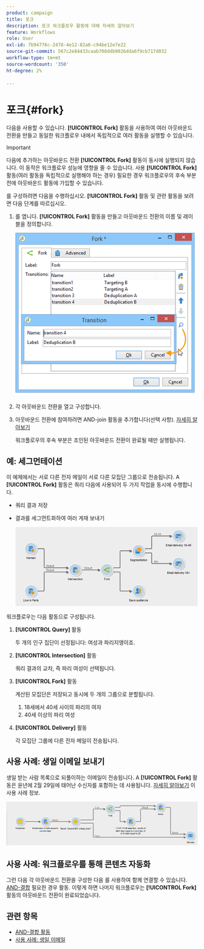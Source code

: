```yaml
---
product: campaign
title: 포크
description: 포크 워크플로우 활동에 대해 자세히 알아보기
feature: Workflows
role: User
exl-id: 7b94776c-2478-4e12-82a6-c94be12e7e22
source-git-commit: 567c2e84433caab708ddb9026dda6f9cb717d032
workflow-type: tm+mt
source-wordcount: '350'
ht-degree: 2%

---
```


# 포크{#fork}



다음을 사용할 수 있습니다. **[!UICONTROL Fork]** 활동을 사용하여 여러 아웃바운드 전환을 만들고 동일한 워크플로우 내에서 독립적으로 여러 활동을 실행할 수 있습니다.

>[!IMPORTANT]
>
>다음에 추가하는 아웃바운드 전환 **[!UICONTROL Fork]** 활동이 동시에 실행되지 않습니다. 이 동작은 워크플로우 성능에 영향을 줄 수 있습니다. 사용 **[!UICONTROL Fork]** 활동(여러 활동을 독립적으로 실행해야 하는 경우) 필요한 경우 워크플로우의 후속 부분 전에 아웃바운드 활동에 가입할 수 있습니다.

를 구성하려면 다음을 수행하십시오. **[!UICONTROL Fork]** 활동 및 관련 활동을 보려면 다음 단계를 따르십시오.

1. 를 엽니다. **[!UICONTROL Fork]** 활동을 만들고 아웃바운드 전환의 이름 및 레이블을 정의합니다.

   ![](assets/s_user_segmentation_fork.png)

1. 각 아웃바운드 전환을 열고 구성합니다.
1. 아웃바운드 전환에 참여하려면 AND-join 활동을 추가합니다(선택 사항). [자세히 알아보기](and-join.md)

   워크플로우의 후속 부분은 조인된 아웃바운드 전환이 완료될 때만 실행됩니다.

## 예: 세그먼테이션

이 예제에서는 서로 다른 전자 메일이 서로 다른 모집단 그룹으로 전송됩니다. A **[!UICONTROL Fork]** 활동은 쿼리 다음에 사용되어 두 가지 작업을 동시에 수행합니다.

* 쿼리 결과 저장
* 결과를 세그먼트화하여 여러 게재 보내기

  ![포크 활동은 두 쿼리의 교차를 따르며 목록 업데이트 활동 및 분할 활동 앞에 옵니다.](assets/wkf_fork_example.png)

워크플로우는 다음 활동으로 구성됩니다.

1. **[!UICONTROL Query]** 활동

   두 개의 인구 집단이 선정됩니다: 여성과 파리지앵이죠.

1. **[!UICONTROL Intersection]** 활동

   쿼리 결과의 교차, 즉 파리 여성이 선택됩니다.

1. **[!UICONTROL Fork]** 활동

   계산된 모집단은 저장되고 동시에 두 개의 그룹으로 분할됩니다.

   1. 18세에서 40세 사이의 파리의 여자
   1. 40세 이상의 파리 여성

1. **[!UICONTROL Delivery]** 활동

   각 모집단 그룹에 다른 전자 메일이 전송됩니다.

## 사용 사례: 생일 이메일 보내기

생일 받는 사람 목록으로 되풀이하는 이메일이 전송됩니다. A **[!UICONTROL Fork]** 활동은 윤년에 2월 29일에 태어난 수신자를 포함하는 데 사용됩니다. [자세히 알아보기](send-a-birthday-email.md) 이 사용 사례 정보.

![포크 활동은 테스트 활동을 따르며 두 쿼리 활동보다 우선합니다.](assets/birthday-workflow_usecase_1.png)

## 사용 사례: 워크플로우를 통해 콘텐츠 자동화


그런 다음 각 아웃바운드 전환을 구성한 다음 를 사용하여 함께 연결할 수 있습니다. [AND-결합](and-join.md) 필요한 경우 활동. 이렇게 하면 나머지 워크플로우는 **[!UICONTROL Fork]** 활동의 아웃바운드 전환이 완료되었습니다.

## 관련 항목

* [AND-결합 활동](and-join.md)
* [사용 사례: 생일 이메일](send-a-birthday-email.md)
